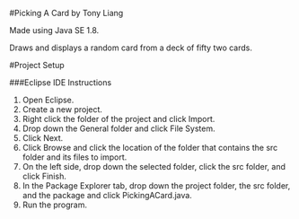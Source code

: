 #Picking A Card by Tony Liang

Made using Java SE 1.8.

Draws and displays a random card from a deck of fifty two cards.

#Project Setup

###Eclipse IDE Instructions
1. Open Eclipse.
2. Create a new project.
3. Right click the folder of the project and click Import.
4. Drop down the General folder and click File System.
5. Click Next.
6. Click Browse and click the location of the folder that contains the src folder and its files to import.
7. On the left side, drop down the selected folder, click the src folder, and click Finish.
8. In the Package Explorer tab, drop down the project folder, the src folder, and the package and click PickingACard.java.
9. Run the program.